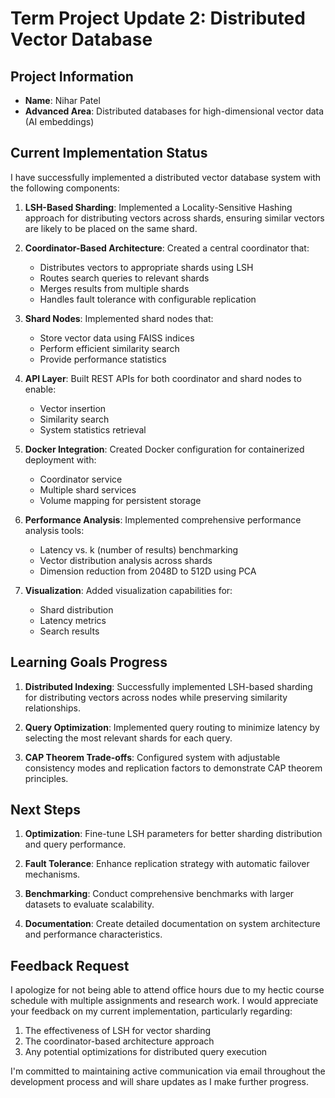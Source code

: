 # Term Project Update 2: Distributed Vector Database

## Project Information
- **Name**: Nihar Patel
- **Advanced Area**: Distributed databases for high-dimensional vector data (AI embeddings)

## Current Implementation Status

I have successfully implemented a distributed vector database system with the following components:

1. **LSH-Based Sharding**: Implemented a Locality-Sensitive Hashing approach for distributing vectors across shards, ensuring similar vectors are likely to be placed on the same shard.

2. **Coordinator-Based Architecture**: Created a central coordinator that:
   - Distributes vectors to appropriate shards using LSH
   - Routes search queries to relevant shards
   - Merges results from multiple shards
   - Handles fault tolerance with configurable replication

3. **Shard Nodes**: Implemented shard nodes that:
   - Store vector data using FAISS indices
   - Perform efficient similarity search
   - Provide performance statistics

4. **API Layer**: Built REST APIs for both coordinator and shard nodes to enable:
   - Vector insertion
   - Similarity search
   - System statistics retrieval

5. **Docker Integration**: Created Docker configuration for containerized deployment with:
   - Coordinator service
   - Multiple shard services
   - Volume mapping for persistent storage

6. **Performance Analysis**: Implemented comprehensive performance analysis tools:
   - Latency vs. k (number of results) benchmarking
   - Vector distribution analysis across shards
   - Dimension reduction from 2048D to 512D using PCA

7. **Visualization**: Added visualization capabilities for:
   - Shard distribution
   - Latency metrics
   - Search results

## Learning Goals Progress

1. **Distributed Indexing**: Successfully implemented LSH-based sharding for distributing vectors across nodes while preserving similarity relationships.

2. **Query Optimization**: Implemented query routing to minimize latency by selecting the most relevant shards for each query.

3. **CAP Theorem Trade-offs**: Configured system with adjustable consistency modes and replication factors to demonstrate CAP theorem principles.

## Next Steps

1. **Optimization**: Fine-tune LSH parameters for better sharding distribution and query performance.

2. **Fault Tolerance**: Enhance replication strategy with automatic failover mechanisms.

3. **Benchmarking**: Conduct comprehensive benchmarks with larger datasets to evaluate scalability.

4. **Documentation**: Create detailed documentation on system architecture and performance characteristics.

## Feedback Request

I apologize for not being able to attend office hours due to my hectic course schedule with multiple assignments and research work. I would appreciate your feedback on my current implementation, particularly regarding:

1. The effectiveness of LSH for vector sharding
2. The coordinator-based architecture approach
3. Any potential optimizations for distributed query execution

I'm committed to maintaining active communication via email throughout the development process and will share updates as I make further progress.